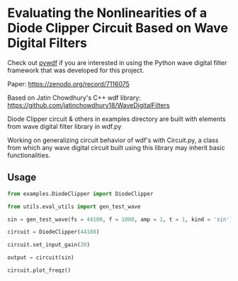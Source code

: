 

# Evaluating the Nonlinearities of a Diode Clipper Circuit Based on Wave Digital Filters

Check out [pywdf](https://github.com/gusanthon/pywdf) if you are interested in using the Python wave digital filter framework that was developed for this project. 

Paper: https://zenodo.org/record/7116075

Based on Jatin Chowdhury's C++ wdf library: https://github.com/jatinchowdhury18/WaveDigitalFilters

Diode Clipper circuit & others in examples directory are built with elements from wave digital filter library in wdf.py

Working on generalizing circuit behavior of wdf's with Circuit.py, a class from which any wave digital circuit built using this library may inherit basic functionalities.

## Usage

```python
from examples.DiodeClipper import DiodeClipper

from utils.eval_utils import gen_test_wave

sin = gen_test_wave(fs = 44100, f = 1000, amp = 1, t = 1, kind = 'sin')

circuit = DiodeClipper(44100)

circuit.set_input_gain(20)

output = circuit(sin)

circuit.plot_freqz()
```
